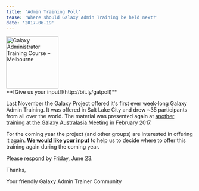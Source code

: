 ```yaml
---
title: 'Admin Training Poll'
tease: 'Where should Galaxy Admin Training be held next?'
date: '2017-06-19'
---
```


<div class="right"><img src="/images/logos/game2017-admin-training-logo.png" alt="Galaxy Administrator Training Course – Melbourne"  width="140" />
<div class="center">**[Give us your input!](http://bit.ly/gatpoll)**</div>
</div>

Last November the Galaxy Project offered it's first ever week-long Galaxy Admin Training.  It was offered in Salt Lake City and drew ~35 participants from all over the world.  The material was presented again at [another training at the Galaxy Australasia Meeting](https://www.embl-abr.org.au/game2017/training-for-admin-workshop/) in February 2017.

For the coming year the project (and other groups) are interested in offering it again.  **[We would like your input](http://bit.ly/gatpoll)** to help us to decide where to offer this training again during the coming year.

Please [respond](http://bit.ly/gatpoll) by Friday, June 23.

Thanks,

Your friendly Galaxy Admin Trainer Community

